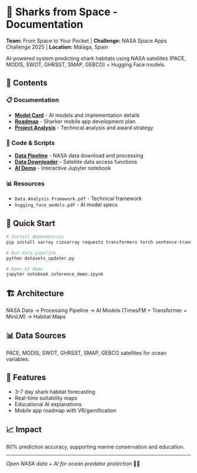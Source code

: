# 🦈 Sharks from Space - Documentation

**Team:** From Space to Your Pocket | **Challenge:** NASA Space Apps Challenge 2025 | **Location:** Málaga, Spain

AI-powered system predicting shark habitats using NASA satellites (PACE, MODIS, SWOT, GHRSST, SMAP, GEBCO) + Hugging Face models.

## 📁 Contents

### 📋 Documentation
- **[Model Card](model_card.md)** - AI models and implementation details
- **[Roadmap](roadmap.md)** - Sharker mobile app development plan
- **[Project Analysis](shark_project_analysis.md)** - Technical analysis and award strategy

### 🔧 Code & Scripts
- **[Data Pipeline](datasets_updater.py)** - NASA data download and processing
- **[Data Downloader](nasa_data_downloader.py)** - Satellite data access functions
- **[AI Demo](inference_demo.ipynb)** - Interactive Jupyter notebook

### 📊 Resources
- `Data Analysis Framework.pdf` - Technical framework
- `hugging_face_models.pdf` - AI model specs

## 🚀 Quick Start

```bash
# Install dependencies
pip install xarray rioxarray requests transformers torch sentence-transformers matplotlib

# Run data pipeline
python datasets_updater.py

# Open AI demo
jupyter notebook inference_demo.ipynb
```

## 🏗️ Architecture

NASA Data → Processing Pipeline → AI Models (TimesFM + Transformer + MiniLM) → Habitat Maps

## 📊 Data Sources
PACE, MODIS, SWOT, GHRSST, SMAP, GEBCO satellites for ocean variables.

## 🎯 Features
- 3-7 day shark habitat forecasting
- Real-time suitability maps
- Educational AI explanations
- Mobile app roadmap with VR/gamification

## 📈 Impact
80% prediction accuracy, supporting marine conservation and education.

---

*Open NASA data + AI for ocean predator protection* 🌊🦈